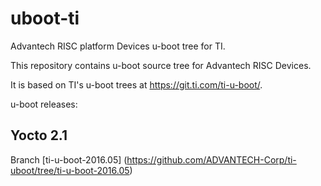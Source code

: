 uboot-ti
==========

Advantech RISC platform Devices u-boot tree for TI.

This repository contains u-boot source tree for Advantech RISC Devices.

It is based on TI's u-boot trees at https://git.ti.com/ti-u-boot/.

u-boot releases:

Yocto 2.1
----------
Branch [ti-u-boot-2016.05] (https://github.com/ADVANTECH-Corp/ti-uboot/tree/ti-u-boot-2016.05)
